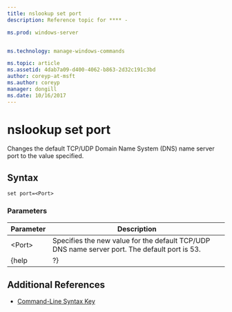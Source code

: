 ```yaml
---
title: nslookup set port
description: Reference topic for **** - 

ms.prod: windows-server


ms.technology: manage-windows-commands

ms.topic: article
ms.assetid: 4dab7a09-d400-4062-b863-2d32c191c3bd
author: coreyp-at-msft
ms.author: coreyp
manager: dongill
ms.date: 10/16/2017
---
```


# nslookup set port



Changes the default TCP/UDP Domain Name System (DNS) name server port to the value specified.

## Syntax

```
set port=<Port>
```

### Parameters

| Parameter |                                          Description                                          |
|-----------|-----------------------------------------------------------------------------------------------|
|  \<Port>  | Specifies the new value for the default TCP/UDP DNS name server port. The default port is 53. |
|   {help   |                                              ?}                                               |

## Additional References

- [Command-Line Syntax Key](command-line-syntax-key.md)